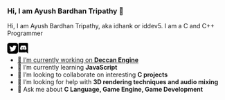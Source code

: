 ### Hi, I am Ayush Bardhan Tripathy 👋
Hi, I am Ayush Bardhan Tripathy, aka idhank or iddev5. I am a C and C++ Programmer

<a href="https://twitter.com/iddev5">
<img align="left" alt="Twitter" width="25px" height="25px" src="https://raw.githubusercontent.com/iddev5/iddev5/master/twitter.png" />
</a>

<a href="https://discord.gg/bNwnxwn">
<img align="left" alt="Discord" width="25px" height="25px" src="https://raw.githubusercontent.com/iddev5/iddev5/master/discord.png" />
<br>

- 🔭 I’m currently working on **[Deccan Engine](https://github.com/iddev5/DeccanEngine)**
- 🌱 I’m currently learning **JavaScript**
- 👯 I’m looking to collaborate on interesting **C projects**
- 🤔 I’m looking for help with **3D rendering techniques and audio mixing**
- 💬 Ask me about **C Language, Game Engine, Game Development**
